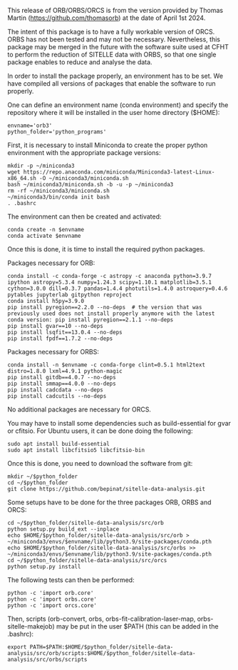 This release of ORB/ORBS/ORCS is from the version provided by Thomas Martin (https://github.com/thomasorb) at the date of April 1st 2024.

The intent of this package is to have a fully workable version of ORCS. ORBS has not been tested and may not be necessary. Nevertheless, this package may be merged in the future with the software suite used at CFHT to perform the reduction of SITELLE data with ORBS, so that one single package enables to reduce and analyse the data.

In order to install the package properly, an environment has to be set. We have compiled all versions of packages that enable the software to run properly.

One can define an environment name (conda environment) and specify the repository where it will be installed in the user home directory ($HOME):

    envname='orb3'
    python_folder='python_programs'

First, it is necessary to install Miniconda to create the proper python environment with the appropriate package versions:

    mkdir -p ~/miniconda3
    wget https://repo.anaconda.com/miniconda/Miniconda3-latest-Linux-x86_64.sh -O ~/miniconda3/miniconda.sh
    bash ~/miniconda3/miniconda.sh -b -u -p ~/miniconda3
    rm -rf ~/miniconda3/miniconda.sh
    ~/miniconda3/bin/conda init bash
    . .bashrc

The environment can then be created and activated:

    conda create -n $envname
    conda activate $envname

Once this is done, it is time to install the required python packages.

Packages necessary for ORB:

    conda install -c conda-forge -c astropy -c anaconda python=3.9.7 ipython astropy=5.3.4 numpy=1.24.3 scipy=1.10.1 matplotlib=3.5.1 cython=3.0.0 dill=0.3.7 pandas=1.4.4 photutils=1.4.0 astroquery=0.4.6 pytables jupyterlab gitpython reproject
    conda install h5py=3.9.0
    pip install pyregion==2.2.0 --no-deps  # the version that was previously used does not install properly anymore with the latest conda version: pip install pyregion==2.1.1 --no-deps
    pip install gvar==10 --no-deps
    pip install lsqfit==13.0.4 --no-deps
    pip install fpdf==1.7.2 --no-deps

Packages necessary for ORBS:

    conda install -n $envname -c conda-forge clint=0.5.1 html2text distro=1.8.0 lxml=4.9.1 python-magic
    pip install gitdb==4.0.7 --no-deps
    pip install smmap==4.0.0 --no-deps
    pip install cadcdata --no-deps
    pip install cadcutils --no-deps

No additional packages are necessary for ORCS.

You may have to install some dependencies such as build-essential for gvar or cfitsio. For Ubuntu users, it can be done doing the following:

    sudo apt install build-essential
    sudo apt install libcfitsio5 libcfitsio-bin

Once this is done, you need to download the software from git:

    mkdir ~/$python_folder
    cd ~/$python_folder
    git clone https://github.com/bepinat/sitelle-data-analysis.git

Some setups have to be done for the three packages ORB, ORBS and ORCS:

    cd ~/$python_folder/sitelle-data-analysis/src/orb
    python setup.py build_ext --inplace
    echo $HOME/$python_folder/sitelle-data-analysis/src/orb > ~/miniconda3/envs/$envname/lib/python3.9/site-packages/conda.pth
    echo $HOME/$python_folder/sitelle-data-analysis/src/orbs >> ~/miniconda3/envs/$envname/lib/python3.9/site-packages/conda.pth
    cd ~/$python_folder/sitelle-data-analysis/src/orcs
    python setup.py install

The following tests can then be performed:

    python -c 'import orb.core'
    python -c 'import orbs.core'
    python -c 'import orcs.core'

Then, scripts (orb-convert, orbs, orbs-fit-calibration-laser-map, orbs-sitelle-makejob) may be put in the user $PATH (this can be added in the .bashrc):

    export PATH=$PATH:$HOME/$python_folder/sitelle-data-analysis/src/orb/scripts:$HOME/$python_folder/sitelle-data-analysis/src/orbs/scripts
